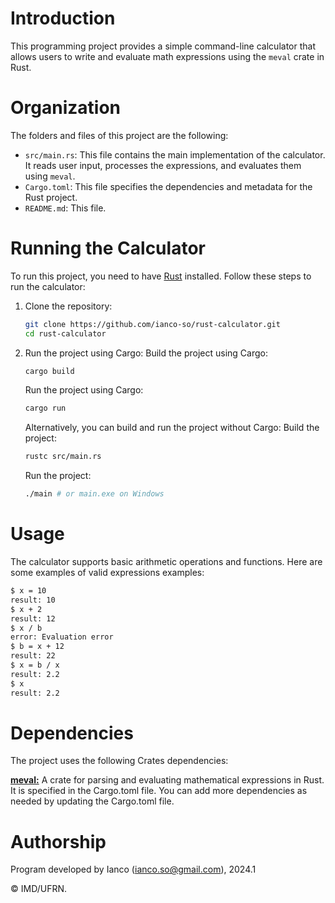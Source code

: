 # Introduction

This programming project provides a simple command-line calculator that allows users to write and evaluate math expressions using the `meval` crate in Rust.

# Organization

The folders and files of this project are the following:

* `src/main.rs`: This file contains the main implementation of the calculator. It reads user input, processes the expressions, and evaluates them using `meval`.
* `Cargo.toml`: This file specifies the dependencies and metadata for the Rust project.
* `README.md`: This file.

# Running the Calculator

To run this project, you need to have [Rust](https://www.rust-lang.org/) installed. Follow these steps to run the calculator:

1. Clone the repository:
   ```sh
   git clone https://github.com/ianco-so/rust-calculator.git
   cd rust-calculator
   ```
2. Run the project using Cargo:
    Build the project using Cargo:
    ```sh
    cargo build
    ```
    Run the project using Cargo:
    ```sh
    cargo run
    ```
    Alternatively, you can build and run the project without Cargo:
    Build the project:
    ```sh
    rustc src/main.rs
    ```
    Run the project:
    ```sh
    ./main # or main.exe on Windows
    ```
# Usage

The calculator supports basic arithmetic operations and functions. Here are some examples of valid expressions examples:
```sh
$ x = 10
result: 10
$ x + 2
result: 12
$ x / b
error: Evaluation error
$ b = x + 12
result: 22
$ x = b / x
result: 2.2
$ x
result: 2.2
```

# Dependencies

The project uses the following Crates dependencies:

[**meval:**](https://crates.io/crates/meval) A crate for parsing and evaluating mathematical expressions in Rust. It is specified in the Cargo.toml file.
You can add more dependencies as needed by updating the Cargo.toml file.

# Authorship

Program developed by Ianco (<ianco.so@gmail.com>), 2024.1

&copy; IMD/UFRN.